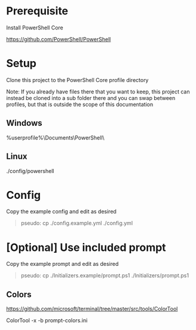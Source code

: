 # Prerequisite

Install PowerShell Core

https://github.com/PowerShell/PowerShell


# Setup

Clone this project to the PowerShell Core profile directory

Note: If you already have files there that you want to keep, this project can instead be cloned into a sub folder there and you can swap between profiles, but that is outside the scope of this documentation

## Windows

\%userprofile%\Documents\PowerShell\

## Linux

./config/powershell


# Config

Copy the example config and edit as desired

> pseudo: cp ./config.example.yml ./config.yml


# [Optional] Use included prompt

Copy the example prompt and edit as desired

> pseudo: cp ./Initializers.example/prompt.ps1 ./Initializers/prompt.ps1

## Colors

https://github.com/microsoft/terminal/tree/master/src/tools/ColorTool

ColorTool -x -b prompt-colors.ini
